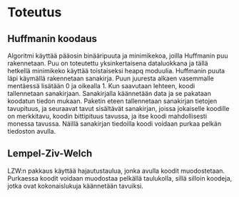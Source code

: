 # Toteutus

## Huffmanin koodaus

Algoritmi käyttää pääosin binääripuuta ja minimikekoa, joilla Huffmanin puu rakennetaan. Puu on toteutettu yksinkertaisena dataluokkana ja tällä hetkellä minimikeko käyttää toistaiseksi heapq moduulia. Huffmanin puuta läpi käymällä rakennetaan sanakirja. Puun juuresta alkaen vasemmalle mentäessä lisätään 0 ja oikealla 1. Kun saavutaan lehteen, koodi tallennetaan sanakirjaan. Sanakirjalla käännetään data ja se pakataan koodatun tiedon mukaan. Paketin eteen tallennetaan sanakirjan tietojen tavupituus, ja seuraavat tavut sisältävät sanakirjan, joissa jokaiselle koodille on merkkitavu, koodin bittipituus tavussa, ja itse koodi mahdollisesti monessa tavussa. Näillä sanakirjan tiedoilla koodi voidaan purkaa pelkän tiedoston avulla.

## Lempel-Ziv-Welch

LZW:n pakkaus käyttää hajautustaulua, jonka avulla koodit muodostetaan. Purkaessa koodit voidaan muodostaa pelkällä taulukolla, sillä silloin koodeja, jotka ovat kokonaislukuja käännetään tavuiksi.
